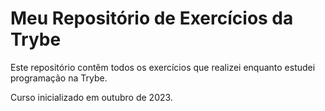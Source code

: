 # Meu Repositório de Exercícios da Trybe

Este repositório contêm todos os exercícios que realizei enquanto estudei programação na Trybe. 

Curso inicializado em outubro de 2023.

